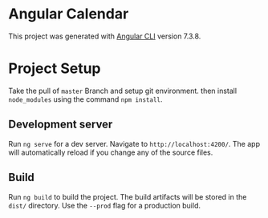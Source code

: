 # Angular Calendar

This project was generated with [Angular CLI](https://github.com/angular/angular-cli) version 7.3.8.

# Project Setup

Take the pull of `master` Branch and setup git environment. then install `node_modules` using the command `npm install`.

## Development server

Run `ng serve` for a dev server. Navigate to `http://localhost:4200/`. The app will automatically reload if you change any of the source files.


## Build

Run `ng build` to build the project. The build artifacts will be stored in the `dist/` directory. Use the `--prod` flag for a production build.

